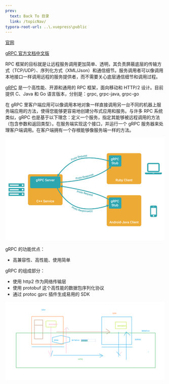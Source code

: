 ```yaml
---
prev:
  text: Back To 目录
  link: /topicNav/
typora-root-url: ..\.vuepress\public
---
```




[官网](https://www.grpc.io/)

[gRPC 官方文档中文版](http://doc.oschina.net/grpc)



RPC 框架的目标就是让远程服务调用更加简单、透明，其负责屏蔽底层的传输方式（TCP/UDP）、序列化方式（XML/Json）和通信细节。服务调用者可以像调用本地接口一样调用远程的服务提供者，而不需要关心底层通信细节和调用过程。



[gRPC](http://www.oschina.net/p/grpc-framework)  是一个高性能、开源和通用的 RPC 框架，面向移动和 HTTP/2 设计。目前提供 C、Java 和 Go 语言版本，分别是：grpc, grpc-java, grpc-go

在 gRPC 里客户端应用可以像调用本地对象一样直接调用另一台不同的机器上服务端应用的方法，使得您能够更容易地创建分布式应用和服务。与许多 RPC 系统类似，gRPC 也是基于以下理念：定义一个服务，指定其能够被远程调用的方法（包含参数和返回类型）。在服务端实现这个接口，并运行一个 gRPC 服务器来处理客户端调用。在客户端拥有一个存根能够像服务端一样的方法。

![img](/images/grpc/1635738359289-a699b333-938d-4aa3-b0e7-568cb7d8bf8d.png)

gRPC 的功能优点：

- 高兼容性、高性能、使用简单



gRPC 的组成部分：

- 使用 http2 作为网络传输层
- 使用 protobuf 这个高性能的数据包序列化协议
- 通过 protoc gprc 插件生成易用的 SDK

![image.png](/images/grpc/1636530118846-4046bead-72ea-4dfb-92c6-fcfa27337bdb.png)
